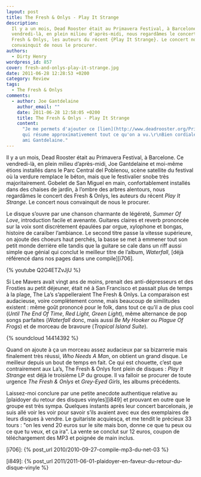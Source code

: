 ```yaml
---
layout: post
title: The Fresh & Onlys - Play It Strange
description:
  Il y a un mois, Dead Rooster était au Primavera Festival, à Barcelone. Ce
  vendredi-là, en plein milieu d'après-midi, nous regardâmes le concert des
  Fresh & Onlys, les auteurs du récent {Play It Strange}. Le concert nous
  convainquit de nous le procurer.
authors:
  - Dirty Henry
wordpress_id: 857
cover: fresh-and-onlys-play-it-strange.jpg
date: 2011-06-28 12:28:53 +0200
category: Review
tags:
  - The Fresh & Onlys
comments:
  - author: Joe Gantdelaine
    author_email: ""
    date: 2011-06-28 12:58:05 +0200
    title: The Fresh & Onlys - Play It Strange
    content:
      "Je me permets d'ajouter ce [lien](http://www.deadrooster.org/Primavera),
      qui résume approximativement tout ce qu'on a vu.\r\nBien cordialement, ton
      ami Gantdelaine."
---
```


Il y a un mois, Dead Rooster était au Primavera Festival, à Barcelone. Ce
vendredi-là, en plein milieu d’après-midi, Joe Gantdelaine et moi-même étions
installés dans le Parc Central del Poblenou, scène satellite du festival où la
verdure remplace le béton, mais que le festivalier snobe très majoritairement.
Gobelet de San Miguel en main, confortablement installés dans des chaises de
jardin, à l’ombre des arbres alentours, nous regardâmes le concert des Fresh &
Onlys, les auteurs du récent _Play It Strange_. Le concert nous convainquit de
nous le procurer.

Le disque s’ouvre par une chanson charmante de légéreté, _Summer Of Love_,
introduction facile et avenante. Guitares claires et reverb prononcée sur la
voix sont discrètement épaulées par orgue, xylophone et bongas, histoire de
caraïber l’ambiance. Le second titre passe la vitesse supérieure, on ajoute des
choeurs haut perchés, la basse se met à emmener tout son petit monde derrière
elle tandis que la guitare se cale dans un riff aussi simple que génial qui
conclut le meilleur titre de l’album, _Waterfall_, [déjà référencé dans nos
pages dans une compile][i706].

{% youtube Q2G4ETZvJjU %}

Si Lee Mavers avait vingt ans de moins, prenait des anti-dépresseurs et des
Frosties au petit déjeuner, était né à San Francisco et passait plus de temps à
la plage, The La’s s’appelleraient The Fresh & Onlys. La comparaison est
audacieuse, voire complètement conne, mais beaucoup de similitudes existent :
même goût prononcé pour le folk, dans tout ce qu’il a de plus cool (_Until The
End Of Time_, _Red Light, Green Light_), même alternance de pop songs parfaites
(_Waterfall_ donc, mais aussi _Be My Hooker_ ou _Plague Of Frogs_) et de morceau
de bravoure (_Tropical Island Suite_).

{% soundcloud 14414392 %}

Quand on ajoute à ça un morceau assez audacieux par sa bizarrerie mais
finalement très réussi, _Who Needs A Man_, on obtient un grand disque. Le
meilleur depuis un bout de temps en fait. Ce qui est chouette, c’est que
contrairement aux La’s, The Fresh & Onlys font plein de disques : _Play It
Strange_ est déjà le troisième LP du groupe. Il va falloir se procurer de toute
urgence _The Fresh & Onlys_ et _Grey-Eyed Girls_, les albums précédents.

Laissez-moi conclure par une petite anecdote authentique relative au [plaidoyer
du retour des disques vinyles][i849] et prouvant en outre que le groupe est très
sympa. Quelques instants après leur concert barcelonais, je suis allé voir les
voir pour savoir s’ils avaient avec eux des exemplaires de leurs disques à
vendre. Le guitariste acquiesça, et me tendit le précieux 33 tours : "on les
vend 20 euros sur le site mais bon, donne ce que tu peux ou ce que tu veux, et
ça ira". La vente se conclut sur 12 euros, coupon de téléchargement des MP3 et
poignée de main inclus.

[i706]: {% post_url 2010/2010-09-27-compile-mp3-du-net-03 %}

[i849]:
{% post_url 2011/2011-06-01-plaidoyer-en-faveur-du-retour-du-disque-vinyle %}
